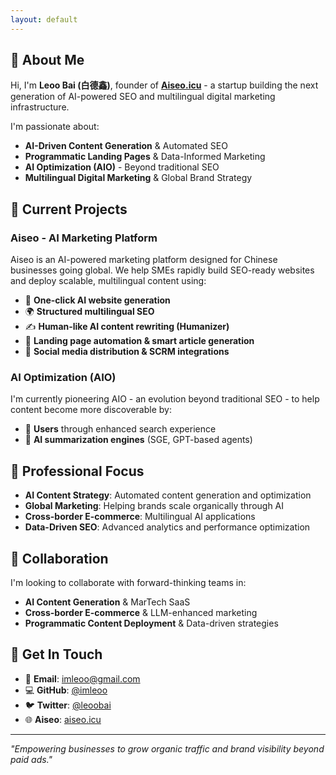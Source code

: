 ```yaml
---
layout: default
---
```


## 👋 About Me

Hi, I'm **Leoo Bai (白德鑫)**, founder of [**Aiseo.icu**](https://aiseo.icu/) - a startup building the next generation of AI-powered SEO and multilingual digital marketing infrastructure.

I'm passionate about:
- **AI-Driven Content Generation** & Automated SEO
- **Programmatic Landing Pages** & Data-Informed Marketing
- **AI Optimization (AIO)** - Beyond traditional SEO
- **Multilingual Digital Marketing** & Global Brand Strategy

## 🚀 Current Projects

### Aiseo - AI Marketing Platform
Aiseo is an AI-powered marketing platform designed for Chinese businesses going global. We help SMEs rapidly build SEO-ready websites and deploy scalable, multilingual content using:

- 🤖 **One-click AI website generation**
- 🌍 **Structured multilingual SEO**
- ✍️ **Human-like AI content rewriting (Humanizer)**
- 📄 **Landing page automation & smart article generation**
- 📱 **Social media distribution & SCRM integrations**

### AI Optimization (AIO)
I'm currently pioneering AIO - an evolution beyond traditional SEO - to help content become more discoverable by:
- 👥 **Users** through enhanced search experience
- 🤖 **AI summarization engines** (SGE, GPT-based agents)

## 💼 Professional Focus

- **AI Content Strategy**: Automated content generation and optimization
- **Global Marketing**: Helping brands scale organically through AI
- **Cross-border E-commerce**: Multilingual AI applications
- **Data-Driven SEO**: Advanced analytics and performance optimization

## 🤝 Collaboration

I'm looking to collaborate with forward-thinking teams in:
- **AI Content Generation** & MarTech SaaS
- **Cross-border E-commerce** & LLM-enhanced marketing
- **Programmatic Content Deployment** & Data-driven strategies

## 📧 Get In Touch

- 📧 **Email**: [imleoo@gmail.com](mailto:imleoo@gmail.com)
- 💻 **GitHub**: [@imleoo](https://github.com/imleoo)
- 🐦 **Twitter**: [@leoobai](https://twitter.com/leoobai)
- 🌐 **Aiseo**: [aiseo.icu](https://aiseo.icu)

---

*"Empowering businesses to grow organic traffic and brand visibility beyond paid ads."*